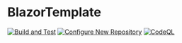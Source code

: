 # BlazorTemplate

[![Build and Test](https://github.com/TheDayIsMyEnemy/BlazorTemplate/actions/workflows/build.yml/badge.svg)](https://github.com/TheDayIsMyEnemy/BlazorTemplate/actions/workflows/build.yml) [![Configure New Repository](https://github.com/TheDayIsMyEnemy/BlazorTemplate/actions/workflows/configure-new-repo.yml/badge.svg)](https://github.com/TheDayIsMyEnemy/BlazorTemplate/actions/workflows/configure-new-repo.yml) [![CodeQL](https://github.com/TheDayIsMyEnemy/BlazorTemplate/actions/workflows/github-code-scanning/codeql/badge.svg)](https://github.com/TheDayIsMyEnemy/BlazorTemplate/actions/workflows/github-code-scanning/codeql)
